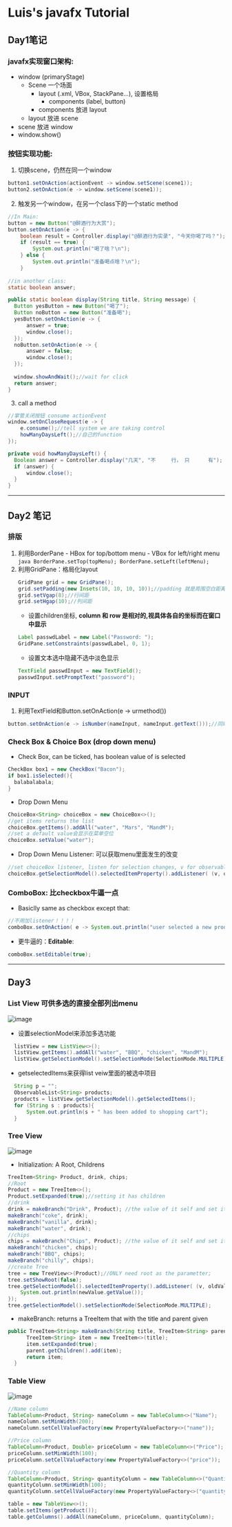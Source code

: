 # Luis's javafx Tutorial

## Day1笔记
### javafx实现窗口架构: 
  - window (primaryStage) 
    - Scene 一个场面
      - layout (.xml, VBox, StackPane...), 设置格局
        - components (label, button)
      - components 放进 layout
    - layout 放进 scene
  - scene 放进 window
  - window.show()
  
### 按钮实现功能: 
  1. 切换scene，仍然在同一个window
  ```java
  button1.setOnAction(actionEvent -> window.setScene(scene1));
  button2.setOnAction(e -> window.setScene(scene1));
  ```
  2. 触发另一个window，在另一个class下的一个static method
  ```java
  //In Main:
  button = new Button("@醉酒行为大赏");
  button.setOnAction(e -> {
      boolean result = Controller.display("@醉酒行为实录", "今天你喝了吗？");
      if (result == true) {
          System.out.println("喝了啥？\n");
      } else {
          System.out.println("准备喝点啥？\n");
      }
      
  //in another class:
  static boolean answer;
  
  public static boolean display(String title, String message) {
    Button yesButton = new Button("喝了");
    Button noButton = new Button("准备喝");
    yesButton.setOnAction(e -> {
        answer = true;
        window.close();
    });
    noButton.setOnAction(e -> {
        answer = false;
        window.close();
    });
    
    window.showAndWait();//wait for click
    return answer;
  }
  ```
  3. call a method
  ```java
  //掌管关闭按钮 consume actionEvent
  window.setOnCloseRequest(e -> {
      e.consume();//tell system we are taking control
      howManyDaysLeft();//自己的function
  });
  
  private void howManyDaysLeft() {
    Boolean answer = Controller.display("几天", "不     行， 只      有");
    if (answer) {
        window.close();
    }
  }
```
--- 
## Day2 笔记
### 排版
  1. 利用BorderPane
    - HBox for top/bottom menu
    - VBox for left/right menu
    ```java
    BorderPane.setTop(topMenu);
    BorderPane.setLeft(leftMenu);
    ```
 2. 利用GridPane：格局化layout
    ```java
    GridPane grid = new GridPane();
    grid.setPadding(new Insets(10, 10, 10, 10));//padding 就是周围空白距离
    grid.setVgap(8);//行间距
    grid.setHgap(10);//列间距
    ```
    - 设置children坐标, **column 和 row 是相对的,视具体各自的坐标而在窗口中显示**
    ```java
    Label passwdLabel = new Label("Password: ");
    GridPane.setConstraints(passwdLabel, 0, 1);
    ```
    - 设置文本选中隐藏不选中淡色显示
    ```java
    TextField passwdInput = new TextField();
    passwdInput.setPromptText("password");
    ```
### INPUT
  1. 利用TextField和Button.setOnAction(e -> urmethod())
  ```java
  button.setOnAction(e -> isNumber(nameInput, nameInput.getText()));//同时获取input因为可以有跟多操作
  ```
### Check Box & Choice Box (drop down menu)
  - Check Box, can be ticked, has boolean value of is selected
  ```java
  CheckBox box1 = new CheckBox("Bacon");
  if box1.isSelected(){
    balabalabala;
  }
  ```
  - Drop Down Menu
  ```java
  ChoiceBox<String> choiceBox = new ChoiceBox<>();
  //get items returns the list
  choiceBox.getItems().addAll("water", "Mars", "MandM");
  //set a default value会显示在菜单空位
  choiceBox.setValue("water");
  ```
  - Drop Down Menu Listener: 可以获取menu里面发生的改变
  ```java
  //set choiceBox listener, listen for selection changes, v for observable
  choiceBox.getSelectionModel().selectedItemProperty().addListener( (v, oldValue, newValue) -> System.out.println(newValue));
  ```
### ComboBox: 比checkbox牛逼一点
  - Basiclly same as checkbox except that:
  ```java
  //不用加listener！！！！
  comboBox.setOnAction( e -> System.out.println("user selected a new product"));
  ```
  - 更牛逼的：**Editable**:
  ```java
  comboBox.setEditable(true);
  ```
--- 
## Day3

### List View 可供多选的直接全部列出menu
![image](https://media.github.sydney.edu.au/user/3246/files/4ba68980-fc1c-11e9-8601-a511976c4fa6)
- 设置selectionModel来添加多选功能
```java
  listView = new ListView<>();
  listView.getItems().addAll("water", "BBQ", "chicken", "MandM");
  listView.getSelectionModel().setSelectionMode(SelectionMode.MULTIPLE);
```
- getselectedItems来获得list veiw里面的被选中项目
```java
  String p = "";
  ObservableList<String> products;
  products = listView.getSelectionModel().getSelectedItems();
  for (String s : products){
      System.out.println(s + " has been added to shopping cart");
  } 
```
### Tree View 
![image](https://media.github.sydney.edu.au/user/3246/files/5d3e6000-fc21-11e9-9394-a4c8b1d9fd84)
  - Initialization: A Root, Childrens
  ```java
  TreeItem<String> Product, drink, chips;
  //Root
  Product = new TreeItem<>();
  Product.setExpanded(true);//setting it has children
  //drink
  drink = makeBranch("Drink", Product); //the value of it self and set its parent
  makeBranch("coke", drink);
  makeBranch("vanilla", drink);
  makeBranch("water", drink);
  //chips
  chips = makeBranch("Chips", Product); //the value of it self and set its parent
  makeBranch("chicken", chips);
  makeBranch("BBQ", chips);
  makeBranch("chilly", chips);
  //create Tree
  tree = new TreeView<>(Product);//ONLY need root as the parametter;
  tree.setShowRoot(false);
  tree.getSelectionModel().selectedItemProperty().addListener( (v, oldValue, newValue) -> {
      System.out.println(newValue.getValue());
  });
  tree.getSelectionModel().setSelectionMode(SelectionMode.MULTIPLE);
  ```
  - makeBranch: returns a TreeItem that with the title and parent given
  ```java
  public TreeItem<String> makeBranch(String title, TreeItem<String> parent){
        TreeItem<String> item = new TreeItem<>(title);
        item.setExpanded(true);
        parent.getChildren().add(item);
        return item;
    }
  ```
### Table View
![image](https://media.github.sydney.edu.au/user/3246/files/6c291080-fc29-11e9-9896-625fbe6afd67)
  ```java
  //Name column
  TableColumn<Product, String> nameColumn = new TableColumn<>("Name");
  nameColumn.setMinWidth(200);
  nameColumn.setCellValueFactory(new PropertyValueFactory<>("name"));

  //Price column
  TableColumn<Product, Double> priceColumn = new TableColumn<>("Price");
  priceColumn.setMinWidth(100);
  priceColumn.setCellValueFactory(new PropertyValueFactory<>("price"));

  //Quantity column
  TableColumn<Product, String> quantityColumn = new TableColumn<>("Quantity");
  quantityColumn.setMinWidth(100);
  quantityColumn.setCellValueFactory(new PropertyValueFactory<>("quantity"));

  table = new TableView<>();
  table.setItems(getProduct());
  table.getColumns().addAll(nameColumn, priceColumn, quantityColumn);
  ```

